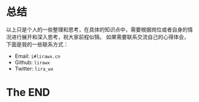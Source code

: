 # 总结

以上只是个人的一些整理和思考，在具体的知识点中，需要根据岗位或者自身的情况进行展开和深入思考，祝大家前程似锦。
如果需要联系交流自己的心得体会，下面是我的一些联系方式：

* Email: `i#lirawx.cn`
* Github: `lirawx`
* Twitter: `lira_wx`



# The END


